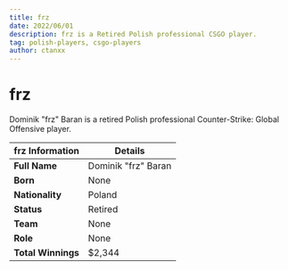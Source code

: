 ```yaml
---
title: frz
date: 2022/06/01
description: frz is a Retired Polish professional CSGO player.
tag: polish-players, csgo-players
author: ctanxx
---
```


# frz

Dominik "frz" Baran is a retired Polish professional Counter-Strike: Global Offensive player.

| **frz Information** | **Details**          |
| -------------------- | ------------------- |
| **Full Name**        | Dominik "frz" Baran |
| **Born**             | None                |
| **Nationality**      | Poland              |
| **Status**           | Retired             |
| **Team**             | None                |
| **Role**             | None                |
| **Total Winnings**   | $2,344              |